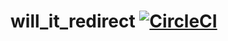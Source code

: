 # will_it_redirect [![CircleCI](https://circleci.com/gh/asicsdigital/will_it_redirect.svg?style=svg)](https://circleci.com/gh/asicsdigital/will_it_redirect)


